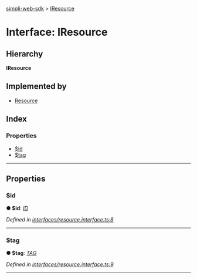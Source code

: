 [simpli-web-sdk](../README.md) > [IResource](../interfaces/iresource.md)

# Interface: IResource

## Hierarchy

**IResource**

## Implemented by

* [Resource](../classes/resource.md)

## Index

### Properties

* [$id](iresource.md#_id)
* [$tag](iresource.md#_tag)

---

## Properties

<a id="_id"></a>

###  $id

**● $id**: *[ID](../enums/lang.md#id)*

*Defined in [interfaces/resource.interface.ts:8](https://github.com/simplitech/simpli-web-sdk/blob/2a29ffa/src/interfaces/resource.interface.ts#L8)*

___
<a id="_tag"></a>

###  $tag

**● $tag**: *[TAG](../#tag)*

*Defined in [interfaces/resource.interface.ts:9](https://github.com/simplitech/simpli-web-sdk/blob/2a29ffa/src/interfaces/resource.interface.ts#L9)*

___

